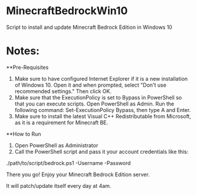# MinecraftBedrockWin10
Script to install and update Minecraft Bedrock Edition in Windows 10

# Notes:

**Pre-Requisites

1. Make sure to have configured Internet Explorer if it is a new installation of Windows 10.
  Open it and when prompted, select "Don't use recommended settings."  Then click OK.
2. Make sure that the ExecutionPolicy is set to Bypass in PowerShell so that you can execute scripts.
  Open PowerShell as Admin.  Run the following command:  Set-ExecutionPolicy Bypass, then type A and Enter.
3. Make sure to install the latest Visual C++ Redistributable from Microsoft, as it is a requirement for Minecraft BE.

**How to Run

1. Open PowerShell as Administrator
2. Call the PowerShell script and pass it your account credentials like this:

  ./path/to/script/bedrock.ps1 -Username <username> -Password <password>
  
There you go!  Enjoy your Minecraft Bedrock Edition server.
  
It will patch/update itself every day at 4am.
